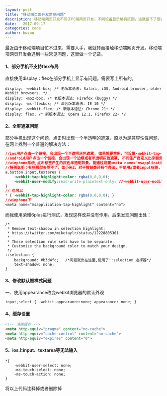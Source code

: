 ```yaml
---
layout: post
title: "移动端页面开发常见问题"
description: 移动端网页开发不同于PC端网页开发，不同设备显示略有区别，这就留下了很多的坑！
date:   2017-09-17
categories: code
author: bwzou
---
```


最近由于移动端项目忙不过来，需要人手，我就转而接触移动端网页开发。移动端项网页开发会遇到一些常见问题，这里做一个记录。

#### 1、部分手机不支持flex布局
直接使用display：flex在部分手机上显示有问题。需要写上所有的。

    display: -webkit-box; /* 老版本语法: Safari, iOS, Android browser, older WebKit browsers. */
    display: -moz-box; /* 老版本语法: Firefox (buggy) */
    display: -ms-flexbox; /* 混合版本语法: IE 10 */
    display: -webkit-flex; /* 新版本语法: Chrome 21+ */
    display: flex; /* 新版本语法: Opera 12.1, Firefox 22+ */

#### 2、全屏遮罩问题
部分手机出现这个问题，点击时出现一个半透明的遮罩，原以为是兼容性性问题，在网上找到一个普遍的解决方法：
```css
//ios用户点击一个链接，会出现一个半透明灰色遮罩, 如果想要禁用，可设置-webkit-tap-highlight-color的alpha值为0去除灰色半透明遮罩；
//android用户点击一个链接，会出现一个边框或者半透明灰色遮罩, 不同生产商定义出来额效果不一样，可设置-webkit-tap-highlight-color的alpha值为0去除部分机器自带的效果；
//winphone系统,点击标签产生的灰色半透明背景，能通过设置<meta name="msapplication-tap-highlight" content="no">去掉；
//特殊说明：有些机型去除不了，如小米2。对于按钮类还有个办法，不使用a或者input标签，直接用div标签
a,button,input,textarea { 
	-webkit-tap-highlight-color: rgba(0,0,0,0); 
	-webkit-user-modify:read-write-plaintext-only; //-webkit-user-modify有个副作用，就是输入法不再能够输入多个字符
}   
// 也可以 
* { -webkit-tap-highlight-color: rgba(0,0,0,0); }
//winphone下
<meta name="msapplication-tap-highlight" content="no">
```

而我使用荣耀6plus进行测试，发现这样改并没有作用。后来发现问题出处：

```
/*
 * Remove text-shadow in selection highlight:
 * https://twitter.com/miketaylr/status/12228805301
 *
 * These selection rule sets have to be separate.
 * Customize the background color to match your design.
 */
::selection {
    background: #b3d4fc;   /*问题就出在这里,使用了::selection 选择器*/
    text-shadow: none;
}
```
#### 3、修改默认框样式问题
一、使用appearance改变webkit浏览器的默认外观

	input,select { -webkit-appearance:none; appearance: none; }

#### 4、缓存设置
```html
<!-- 清除缓存 -->
<meta http-equiv="pragma" content="no-cache">
<meta http-equiv="cache-control" content="no-cache">
<meta http-equiv="expires" content="0">   
```
#### 5、ios上input、textarea等无法输入
```
*{
    -webkit-user-select: none;
    -ms-touch-select: none;
    -ms-touch-action: none;
}
```
将以上代码注释掉或者删除掉